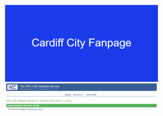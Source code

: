 <img src="assets/images/Cardiff_City_Fanpage.png" alt="Banner">

<img src="assets/Screenshots/W3C CSS Validator results.png">